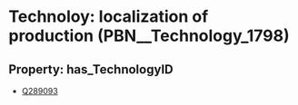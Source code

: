 # Technoloy: __localization of production__ (PBN__Technology_1798)

## Property: has_TechnologyID

* [Q289093](Q289093)

